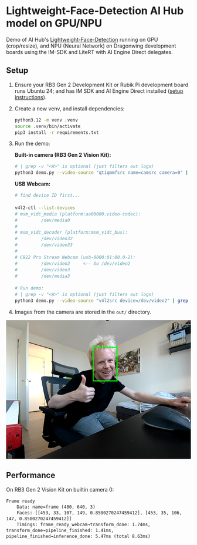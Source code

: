 # Lightweight-Face-Detection AI Hub model on GPU/NPU

Demo of AI Hub's [Lightweight-Face-Detection](https://aihub.qualcomm.com/models/face_det_lite) running on GPU (crop/resize), and NPU (Neural Network) on Dragonwing development boards using the IM-SDK and LiteRT with AI Engine Direct delegates.

## Setup

1. Ensure your RB3 Gen 2 Development Kit or Rubik Pi development board runs Ubuntu 24; and has IM SDK and AI Engine Direct installed ([setup instructions](https://qc-ai-test.gitbook.io)).
2. Create a new venv, and install dependencies:

    ```bash
    python3.12 -m venv .venv
    source .venv/bin/activate
    pip3 install -r requirements.txt
    ```

3. Run the demo:

    **Built-in camera (RB3 Gen 2 Vision Kit):**

    ```bash
    # | grep -v "<W>" is optional (just filters out logs)
    python3 demo.py --video-source "qtiqmmfsrc name=camsrc camera=0" | grep -v "<W>"
    ```

    **USB Webcam:**

    ```bash
    # find device ID first...

    v4l2-ctl --list-devices
    # msm_vidc_media (platform:aa00000.video-codec):
    #         /dev/media0
    #
    # msm_vidc_decoder (platform:msm_vidc_bus):
    #         /dev/video32
    #         /dev/video33
    #
    # C922 Pro Stream Webcam (usb-0000:01:00.0-2):
    #         /dev/video2     <-- So /dev/video2
    #         /dev/video3
    #         /dev/media3

    # Run demo:
    # | grep -v "<W>" is optional (just filters out logs)
    python3 demo.py --video-source "v4l2src device=/dev/video2" | grep -v "<W>"
    ```

4. Images from the camera are stored in the `out/` directory.

![Face detection model](images/demo.png)

## Performance

On RB3 Gen 2 Vision Kit on builtin camera 0:

```
Frame ready
    Data: name=frame (480, 640, 3)
    Faces: [[453, 33, 107, 149, 0.8500270247459412], [453, 35, 106, 147, 0.8500270247459412]]
    Timings: frame_ready_webcam→transform_done: 1.74ms, transform_done→pipeline_finished: 1.41ms, pipeline_finished→inference_done: 5.47ms (total 8.63ms)
```
